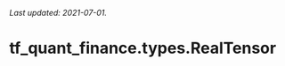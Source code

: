 <!--
This file is generated by a tool. Do not edit directly.
For open-source contributions the docs will be updated automatically.
-->

*Last updated: 2021-07-01.*

<div itemscope itemtype="http://developers.google.com/ReferenceObject">
<meta itemprop="name" content="tf_quant_finance.types.RealTensor" />
<meta itemprop="path" content="Stable" />
</div>

# tf_quant_finance.types.RealTensor

<!-- Insert buttons and diff -->

<table class="tfo-notebook-buttons tfo-api" align="left">
</table>





```python
tf_quant_finance.types.RealTensor(
    *args, **kwds
)
```



<!-- Placeholder for "Used in" -->
